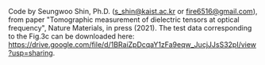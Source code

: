 Code by Seungwoo Shin, Ph.D. (s_shin@kaist.ac.kr or fire6516@gmail.com), 
from paper "Tomographic measurement of dielectric tensors at optical frequency", Nature Materials, in press (2021).
The test data corresponding to the Fig.3c can be downloaded here: https://drive.google.com/file/d/1BRaiZpDcqaY1zFa9eqw_JucjJJsS32pI/view?usp=sharing.
